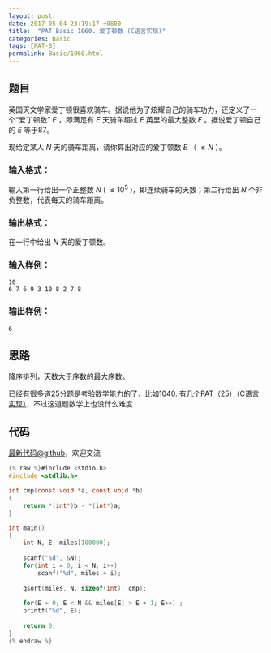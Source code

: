 ```yaml
---
layout: post
date: 2017-05-04 23:19:17 +0800
title:  "PAT Basic 1060. 爱丁顿数 (C语言实现)"
categories: Basic
tags: [PAT-B]
permalink: Basic/1060.html
---
```


## 题目

英国天文学家爱丁顿很喜欢骑车。据说他为了炫耀自己的骑车功力，还定义了一个“爱丁顿数” $E$ ，即满足有 $E$ 天骑车超过 $E$ 英里的最大整数 $E$
。据说爱丁顿自己的 $E$ 等于87。

现给定某人 $N$ 天的骑车距离，请你算出对应的爱丁顿数 $E$ （ $\le N$ ）。

### 输入格式：

输入第一行给出一个正整数 $N$ ( $\le 10^5$ )，即连续骑车的天数；第二行给出 $N$ 个非负整数，代表每天的骑车距离。

### 输出格式：

在一行中给出 $N$ 天的爱丁顿数。

### 输入样例：

    
    
    10
    6 7 6 9 3 10 8 2 7 8
    

### 输出样例：

    
    
    6
    



## 思路

降序排列，天数大于序数的最大序数。

已经有很多道25分题是考验数学能力的了，比如[1040. 有几个PAT（25）（C语言实现）](http://www.jianshu.com/p/65291de1906b)，不过这道题数学上也没什么难度

## 代码

[最新代码@github](https://github.com/OliverLew/PAT/blob/master/PATBasic/1060.c)，欢迎交流
```c
{% raw %}#include <stdio.h>
#include <stdlib.h>

int cmp(const void *a, const void *b) 
{ 
    return *(int*)b - *(int*)a; 
}

int main()
{
    int N, E, miles[100000];
    
    scanf("%d", &N);
    for(int i = 0; i < N; i++) 
        scanf("%d", miles + i);
    
    qsort(miles, N, sizeof(int), cmp);
    
    for(E = 0; E < N && miles[E] > E + 1; E++) ;
    printf("%d", E);
    
    return 0;
}
{% endraw %}
```